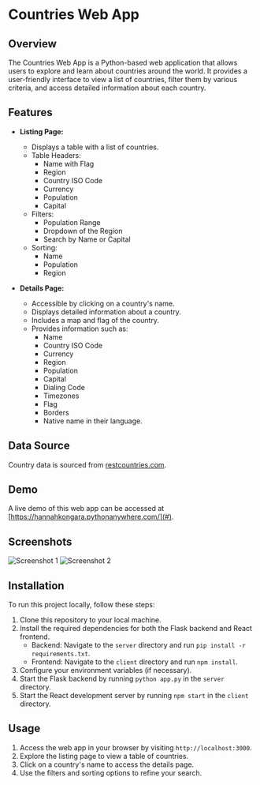 # Countries Web App

## Overview

The Countries Web App is a Python-based web application that allows users to explore and learn about countries around the world. It provides a user-friendly interface to view a list of countries, filter them by various criteria, and access detailed information about each country.

## Features

- **Listing Page:**
  - Displays a table with a list of countries.
  - Table Headers:
    - Name with Flag
    - Region
    - Country ISO Code
    - Currency
    - Population
    - Capital
  - Filters:
    - Population Range
    - Dropdown of the Region
    - Search by Name or Capital
  - Sorting:
    - Name
    - Population
    - Region

- **Details Page:**
  - Accessible by clicking on a country's name.
  - Displays detailed information about a country.
  - Includes a map and flag of the country.
  - Provides information such as:
    - Name
    - Country ISO Code
    - Currency
    - Region
    - Population
    - Capital
    - Dialing Code
    - Timezones
    - Flag
    - Borders
    - Native name in their language.

## Data Source

Country data is sourced from [restcountries.com](https://restcountries.com).

## Demo

A live demo of this web app can be accessed at [https://hannahkongara.pythonanywhere.com/](#).

## Screenshots

![Screenshot 1](/screenshots/screenshot1.png)
![Screenshot 2](/screenshots/screenshot2.png)

## Installation

To run this project locally, follow these steps:

1. Clone this repository to your local machine.
2. Install the required dependencies for both the Flask backend and React frontend.
   - Backend: Navigate to the `server` directory and run `pip install -r requirements.txt`.
   - Frontend: Navigate to the `client` directory and run `npm install`.
3. Configure your environment variables (if necessary).
4. Start the Flask backend by running `python app.py` in the `server` directory.
5. Start the React development server by running `npm start` in the `client` directory.

## Usage

1. Access the web app in your browser by visiting `http://localhost:3000`.
2. Explore the listing page to view a table of countries.
3. Click on a country's name to access the details page.
4. Use the filters and sorting options to refine your search.



